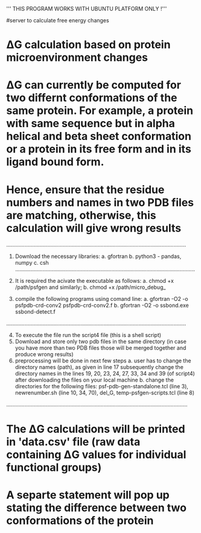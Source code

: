 ''' THIS PROGRAM WORKS WITH UBUNTU PLATFORM ONLY !''' 

#server to calculate free energy changes
# ΔG calculation based on protein microenvironment changes
# ΔG can currently be computed for two differnt conformations of the same protein. For example, a protein with same sequence but in     alpha helical and beta sheet conformation or a protein in its free form and in its ligand bound form.
# Hence, ensure that the residue numbers and names in two PDB files are matching, otherwise, this calculation will give wrong results
......................................................................................................................

1. Download the necessary libraries:
 a. gfortran
 b. python3 - pandas, numpy 
 c. csh
......................................................................................................................

2. It is required the acivate the executable as follows:
 a. chmod +x /path/psfgen and similarly; 
 b. chmod +x /path/micro_debug_
 
3. compile the following programs using comand line: 
 a. gfortran -O2 -o psfpdb-crd-conv2 psfpdb-crd-conv2.f
 b. gfortran -O2 -o ssbond.exe ssbond-detect.f
 
......................................................................................................................

4. To execute the file run the script4 file (this is a shell script)
5. Download and store only two pdb files in the same directory (in case you have more than two PDB files those will be merged together and produce wrong results)
6. preprocessing will be done in next few steps
 a. user has to change the directory names (path), as given in line 17
    subsequently change the directory names in the lines 19, 20, 23, 24, 27, 33, 34 and 39 (of script4) 
    after downloading the files on your local machine
 b. change the directories for the following files:
    psf-pdb-gen-standalone.tcl (line 3), newrenumber.sh (line 10, 34, 70), del_G, temp-psfgen-scripts.tcl (line 8)

.......................................................................................................................
# The ΔG calculations will be printed in 'data.csv' file (raw data containing ΔG values for individual functional groups)
# A separte statement will pop up stating the difference between two conformations of the protein
